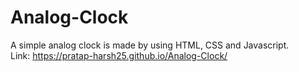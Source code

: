 # Analog-Clock
 A simple analog clock is made by using HTML, CSS and Javascript.<br>
Link: https://pratap-harsh25.github.io/Analog-Clock/
